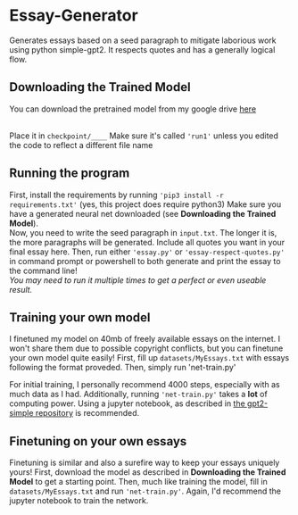 # Essay-Generator
Generates essays based on a seed paragraph to mitigate laborious work using python simple-gpt2.
It respects quotes and has a generally logical flow.

## Downloading the Trained Model
You can download the pretrained model from my google drive
<a href="https://drive.google.com/drive/folders/11BeFiCpibfNUjyo6e3Vip7OknlsCIiaQ?usp=sharing">here</a><br><br>

Place it in <code>checkpoint/____</code>
Make sure it's called <code>'run1'</code> unless you edited the code to reflect a different file name

## Running the program
First, install the requirements by running <code>'pip3 install -r requirements.txt'</code> (yes, this project does require python3)
Make sure you have a generated neural net downloaded (see <b>Downloading the Trained Model</b>).
<br>Now, you need to write the seed paragraph in <code>input.txt</code>. The longer it is, the more paragraphs will be generated. Include all quotes you want in your final essay here.
Then, run either <code>'essay.py'</code> or <code>'essay-respect-quotes.py'</code> in command prompt or powershell to both generate and print the essay to the command line!
<br><i>You may need to run it multiple times to get a perfect or even useable result.</i>

## Training your own model
I finetuned my model on 40mb of freely available essays on the internet. 
I won't share them due to possible copyright conflicts, but you can finetune your own model quite easily!
First, fill up <code>datasets/MyEssays.txt</code> with essays following the format proveded. Then, simply run 'net-train.py'

For initial training, I personally recommend 4000 steps, especially with as much data as I had.
Additionally, running <code>'net-train.py'</code> takes a <b>lot</b> of computing power. Using a jupyter notebook, as described in <a href="https://github.com/minimaxir/gpt-2-simple">the gpt2-simple repository</a> is recommended.

## Finetuning on your own essays
Finetuning is similar and also a surefire way to keep your essays uniquely yours!
First, download the model as described in <b>Downloading the Trained Model</b> to get a starting point.
Then, much like training the model, fill in <code>datasets/MyEssays.txt</code> and run <code>'net-train.py'</code>.
Again, I'd recommend the jupyter notebook to train the network.
